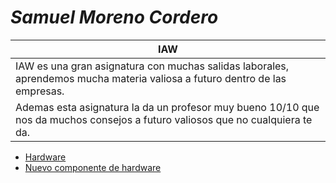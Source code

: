 # *Samuel Moreno Cordero*

| IAW         |
| ----------- | 
|IAW es una gran asignatura con muchas salidas laborales, aprendemos mucha materia valiosa a futuro dentro de las empresas. 
Ademas esta asignatura la da un profesor muy bueno 10/10 que nos da muchos consejos a futuro valiosos que no cualquiera te da.|

- [Hardware](hardware/hardware1.md)
- [Nuevo componente de hardware](hardware/hardware2.md)